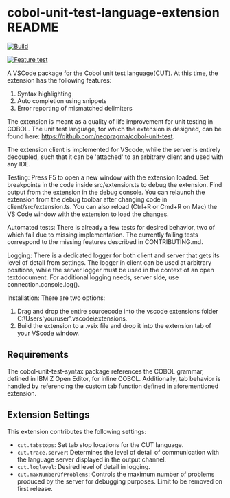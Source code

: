 # cobol-unit-test-language-extension README
[![Build](https://github.com/Bankdata/cobol-unit-test-language-extension/actions/workflows/build.yml/badge.svg)](https://github.com/Bankdata/cobol-unit-test-language-extension/actions/workflows/build.yml)

[![Feature test](https://github.com/Bankdata/cobol-unit-test-language-extension/actions/workflows/features.yml/badge.svg)](https://github.com/Bankdata/cobol-unit-test-language-extension/actions/workflows/features.yml)

A VSCode package for the Cobol unit test language(CUT). At this time, the extension has the following features:
1. Syntax highlighting
2. Auto completion using snippets
3. Error reporting of mismatched delimiters

The extension is meant as a quality of life improvement for unit testing in COBOL. The unit test language, for which the extension is designed, can be found here:
https://github.com/neopragma/cobol-unit-test.

The extension client is implemented for VScode, while the server is entirely decoupled, such that it can be 'attached' to an arbitrary client and used with any IDE.

Testing:
Press F5 to open a new window with the extension loaded.
Set breakpoints in the code inside src/extension.ts to debug the extension.
Find output from the extension in the debug console.
You can relaunch the extension from the debug toolbar after changing code in client/src/extension.ts.
You can also reload (Ctrl+R or Cmd+R on Mac) the VS Code window with the extension to load the changes.

Automated tests:
There is already a few tests for desired behavior, two of which fail due to missing implementation. The currently failing tests correspond to the missing
features described in CONTRIBUTING.md. 

Logging:
There is a dedicated logger for both client and server that gets its level of detail from settings. The logger in client can be used at arbitrary positions, while
the server logger must be used in the context of an open textdocument. For additional logging needs, server side, use connection.console.log().

Installation:
There are two options:
1. Drag and drop the entire sourcecode into the vscode extensions folder C:\Users\'youruser'\.vscode\extensions.
2. Build the extension to a .vsix file and drop it into the extension tab of your VScode window.

## Requirements

The cobol-unit-test-syntax package references the COBOL grammar, defined in IBM Z Open Editor, for inline COBOL.
Additionally, tab behavior is handled by referencing the custom tab function defined in aforementioned extension.

## Extension Settings

This extension contributes the following settings:

* `cut.tabstops`: Set tab stop locations for the CUT language.
* `cut.trace.server`: Determines the level of detail of communication with the language server displayed in the output channel.
* `cut.loglevel`: Desired level of detail in logging.
* `cut.maxNumberOfProblems`: Controls the maximum number of problems produced by the server for debugging purposes. Limit to be removed on first release.
